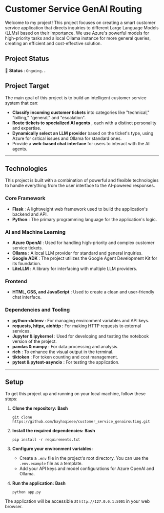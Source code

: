 # Customer Service GenAI Routing

Welcome to my project! This project focuses on creating a smart customer service application that directs inquiries to different Large Language Models (LLMs) based on their importance. We use Azure's powerful models for high-priority tasks and a local Ollama instance for more general queries, creating an efficient and cost-effective solution.

## Project Status

🚧  **Status** : `Ongoing..`

## Project Target

The main goal of this project is to build an intelligent customer service system that can:

* **Classify incoming customer tickets** into categories like "technical," "billing," "general," and "escalation".
* **Route tickets to specialized AI agents** , each with a distinct personality and expertise.
* **Dynamically select an LLM provider** based on the ticket's type, using Azure for critical issues and Ollama for standard ones.
* Provide a **web-based chat interface** for users to interact with the AI agents.

---

## Technologies

This project is built with a combination of powerful and flexible technologies to handle everything from the user interface to the AI-powered responses.

### Core Framework

* **Flask** : A lightweight web framework used to build the application's backend and API.
* **Python** : The primary programming language for the application's logic.

### AI and Machine Learning

* **Azure OpenAI** : Used for handling high-priority and complex customer service tickets.
* **Ollama** : A local LLM provider for standard and general inquiries.
* **Google ADK** : The project utilizes the Google Agent Development Kit for its foundation.
* **LiteLLM** : A library for interfacing with multiple LLM providers.

### Frontend

* **HTML, CSS, and JavaScript** : Used to create a clean and user-friendly chat interface.

### Dependencies and Tooling

* **python-dotenv** : For managing environment variables and API keys.
* **requests, httpx, aiohttp** : For making HTTP requests to external services.
* **Jupyter & ipykernel** : Used for developing and testing the notebook version of the project.
* **pandas & numpy** : For data processing and analysis.
* **rich** : To enhance the visual output in the terminal.
* **tiktoken** : For token counting and cost management.
* **pytest & pytest-asyncio** : For testing the application.

---

## Setup

To get this project up and running on your local machine, follow these steps:

1. **Clone the repository:**
   **Bash**

   ```
   git clone https://github.com/bayhaqieee/customer_service_genairouting.git
   ```
2. **Install the required dependencies:**
   **Bash**

   ```
   pip install -r requirements.txt
   ```
3. **Configure your environment variables:**

   * Create a `.env` file in the project's root directory. You can use the `.env.example` file as a template.
   * Add your API keys and model configurations for Azure OpenAI and Ollama.
4. **Run the application:**
   **Bash**

   ```
   python app.py
   ```

The application will be accessible at `http://127.0.0.1:5001` in your web browser.
